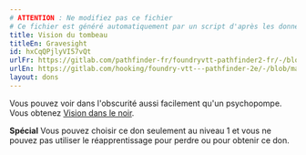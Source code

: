 ```yaml
---
# ATTENTION : Ne modifiez pas ce fichier
# Ce fichier est généré automatiquement par un script d'après les données du module Foundry VTT officiel et de sa traduction
title: Vision du tombeau
titleEn: Gravesight
id: hxCqQPjlyVI57vQt
urlFr: https://gitlab.com/pathfinder-fr/foundryvtt-pathfinder2-fr/-/blob/master/data/feats/hxCqQPjlyVI57vQt.htm
urlEn: https://gitlab.com/hooking/foundry-vtt---pathfinder-2e/-/blob/master/packs/data/feats.db/gravesight.json
layout: dons
---
```

Vous pouvez voir dans l'obscurité aussi facilement qu'un psychopompe. Vous obtenez [Vision dans le noir](../capacités-ascendances/vision-dans-le-noir.html).

**Spécial** Vous pouvez choisir ce don seulement au niveau 1 et vous ne pouvez pas utiliser le réapprentissage pour perdre ou pour obtenir ce don.
